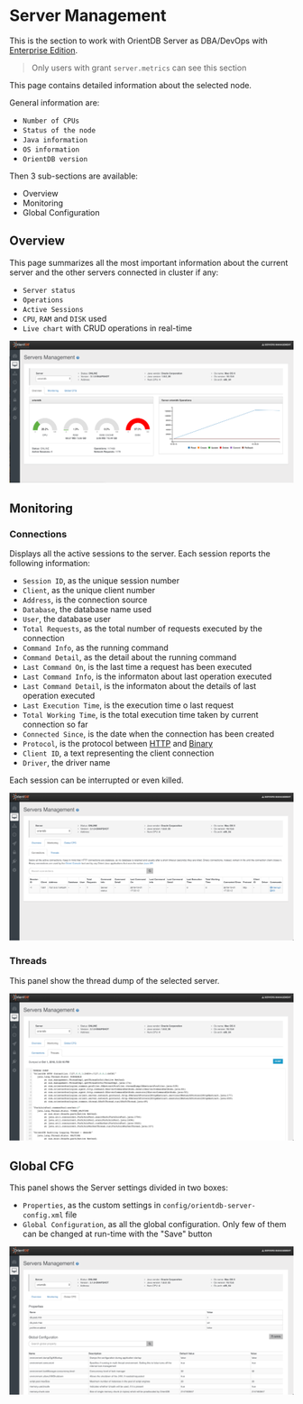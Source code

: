 # Server Management

This is the section to work with OrientDB Server as DBA/DevOps with [Enterprise Edition](http://orientdb.com/enterprise/).

> Only users with grant `server.metrics` can see this section 
> 
This page contains detailed information about the selected node.

General information are:

- `Number of CPUs`
- `Status of the node`
- `Java information`
- `OS information`
- `OrientDB version`

Then 3 sub-sections are available:

- Overview
- Monitoring
- Global Configuration



## Overview
This page summarizes all the most important information about the current server and the other servers connected in cluster if any:

- `Server status`
- `Operations`
- `Active Sessions`
- `CPU`, `RAM` and `DISK` used
- `Live chart` with CRUD operations in real-time

![Overview](../images/ee/studio-server-management.png)

## Monitoring

### Connections

Displays all the active sessions to the server. Each session reports the following information:

- `Session ID`, as the unique session number
- `Client`, as the unique client number
- `Address`, is the connection source
- `Database`, the database name used
- `User`, the database user
- `Total Requests`, as the total number of requests executed by the connection
- `Command Info`, as the running command
- `Command Detail`, as the detail about the running command
- `Last Command On`, is the last time a request has been executed
- `Last Command Info`, is the informaton about last operation executed
- `Last Command Detail`, is the informaton about the details of last operation executed
- `Last Execution Time`, is the execution time o last request
- `Total Working Time`, is the total execution time taken by current connection so far
- `Connected Since`, is the date when the connection has been created
- `Protocol`, is the protocol between [HTTP](../misc/OrientDB-REST.md) and [Binary](../internals/Network-Binary-Protocol.md)
- `Client ID`, a text representing the client connection
- `Driver`, the driver name

Each session can be interrupted or even killed.

![Connections](../images/ee/studio-monitoring-connections.png)

### Threads

This panel show the thread dump of the selected server.

![Threads](../images/ee/studio-monitoring-threads.png)

## Global CFG
This panel shows the Server settings divided in two boxes:
- `Properties`, as the custom settings in `config/orientdb-server-config.xml` file
- `Global Configuration`, as all the global configuration. Only few of them can be changed at run-time with the "Save" button

![Configuration](../images/ee/studio-global-configurations.png)



